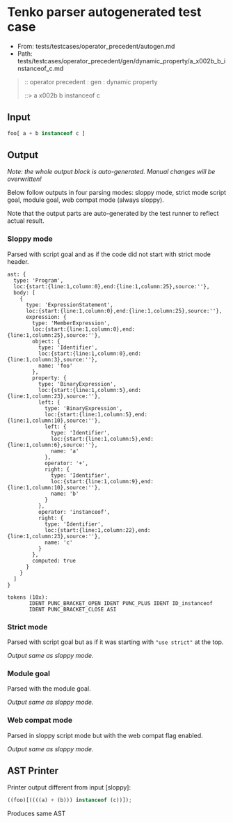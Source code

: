 # Tenko parser autogenerated test case

- From: tests/testcases/operator_precedent/autogen.md
- Path: tests/testcases/operator_precedent/gen/dynamic_property/a_x002b_b_instanceof_c.md

> :: operator precedent : gen : dynamic property
>
> ::> a x002b b instanceof c

## Input


`````js
foo[ a + b instanceof c ]
`````

## Output

_Note: the whole output block is auto-generated. Manual changes will be overwritten!_

Below follow outputs in four parsing modes: sloppy mode, strict mode script goal, module goal, web compat mode (always sloppy).

Note that the output parts are auto-generated by the test runner to reflect actual result.

### Sloppy mode

Parsed with script goal and as if the code did not start with strict mode header.

`````
ast: {
  type: 'Program',
  loc:{start:{line:1,column:0},end:{line:1,column:25},source:''},
  body: [
    {
      type: 'ExpressionStatement',
      loc:{start:{line:1,column:0},end:{line:1,column:25},source:''},
      expression: {
        type: 'MemberExpression',
        loc:{start:{line:1,column:0},end:{line:1,column:25},source:''},
        object: {
          type: 'Identifier',
          loc:{start:{line:1,column:0},end:{line:1,column:3},source:''},
          name: 'foo'
        },
        property: {
          type: 'BinaryExpression',
          loc:{start:{line:1,column:5},end:{line:1,column:23},source:''},
          left: {
            type: 'BinaryExpression',
            loc:{start:{line:1,column:5},end:{line:1,column:10},source:''},
            left: {
              type: 'Identifier',
              loc:{start:{line:1,column:5},end:{line:1,column:6},source:''},
              name: 'a'
            },
            operator: '+',
            right: {
              type: 'Identifier',
              loc:{start:{line:1,column:9},end:{line:1,column:10},source:''},
              name: 'b'
            }
          },
          operator: 'instanceof',
          right: {
            type: 'Identifier',
            loc:{start:{line:1,column:22},end:{line:1,column:23},source:''},
            name: 'c'
          }
        },
        computed: true
      }
    }
  ]
}

tokens (10x):
       IDENT PUNC_BRACKET_OPEN IDENT PUNC_PLUS IDENT ID_instanceof
       IDENT PUNC_BRACKET_CLOSE ASI
`````

### Strict mode

Parsed with script goal but as if it was starting with `"use strict"` at the top.

_Output same as sloppy mode._

### Module goal

Parsed with the module goal.

_Output same as sloppy mode._

### Web compat mode

Parsed in sloppy script mode but with the web compat flag enabled.

_Output same as sloppy mode._

## AST Printer

Printer output different from input [sloppy]:

````js
((foo)[((((a) + (b))) instanceof (c))]);
````

Produces same AST
